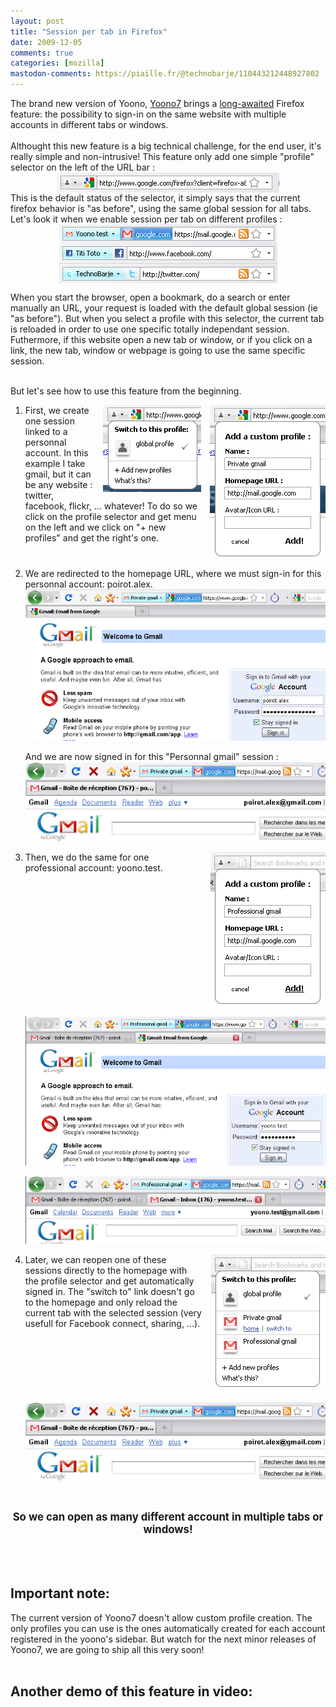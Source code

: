 ```yaml
---
layout: post
title: "Session per tab in Firefox"
date: 2009-12-05
comments: true
categories: [mozilla]
mastodon-comments: https://piaille.fr/@technobarje/110443212448927802
---
```

The brand new version of Yoono, <a href="http://www.yoono.com">Yoono7</a>
brings a <a href="https://bugzilla.mozilla.org/show_bug.cgi?id=117222">long-awaited</a> Firefox
feature: the possibility to sign-in on the same website with multiple accounts
in different tabs or windows.<br />
<br />
Althought this new feature is a big technical challenge, for the end user, it's
really simple and non-intrusive! This feature only add one simple &quot;profile&quot;
selector on the left of the URL bar : <img src="/public/accounts/urlbar-global.png" alt="urlbar-global.png" style="margin: 0 auto; display: block;" title="urlbar-global.png, d&#233;c. 2009" /> This
is the default status of the selector, it simply says that the current firefox
behavior is &quot;as before&quot;, using the same global session for all tabs.<br />
Let's look it when we enable session per tab on different profiles : <img src="/public/accounts/urlbar-gmail.png" alt="urlbar-gmail.png" style="margin: 0 auto; display: block;" title="urlbar-gmail.png, d&#233;c. 2009" />
<img src="/public/accounts/urlbar-facebook.png" alt="urlbar-facebook.png" style="margin: 0 auto; display: block;" title="urlbar-facebook.png, d&#233;c. 2009" /> <img src="/public/accounts/urlbar-witter.png" alt="urlbar-witter.png" style="margin: 0 auto; display: block;" title="urlbar-witter.png, d&#233;c. 2009" />
<p>When you start the browser, open a bookmark, do a search or enter manually
an URL, your request is loaded with the default global session (ie &quot;as
before&quot;). But when you select a profile with this selector, the current tab is
reloaded in order to use one specific totally independant session. Futhermore,
if this website open a new tab or window, or if you click on a link, the new
tab, window or webpage is going to use the same specific session.</p>
<br />
But let's see how to use this feature from the beginning.
<ol>
<li style="clear:both"><img src="/public/accounts/perso-add.png" alt="perso-add.png" style="float: right; margin: 0 0 1em 1em;" title="perso-add.png, d&#233;c. 2009" /> <img src="/public/accounts/default-menu.png" alt="default-menu.png" style="float: right; margin: 0 0 1em 1em;" title="default-menu.png, d&#233;c. 2009" /> First, we create one session linked to a
personnal account. In this example I take gmail, but it can be any website :
twitter, facebook, flickr, ... whatever! To do so we click on the profile
selector and get menu on the left and we click on &quot;+ new profiles&quot; and get the
right's one.</li>
<li style="clear:both">We are redirected to the homepage URL, where we must
sign-in for this personnal account: poirot.alex. <img src="/public/accounts/perso-signin.png" alt="perso-signin.png" style="margin: 0 auto; display: block;" title="perso-signin.png, d&#233;c. 2009" /><br />
And we are now signed in for this &quot;Personnal gmail&quot; session : <img src="/public/accounts/private-signed.png" alt="private-signed.png" style="margin: 0 auto; display: block;" title="private-signed.png, d&#233;c. 2009" /><br /></li>
<li style="clear:both"><img src="/public/accounts/add-pro.png" alt="add-pro.png" style="float: right; margin: 0 0 1em 1em;" title="add-pro.png, d&#233;c. 2009" /> Then, we do the same for one professional account:
yoono.test.<br />
<img src="/public/accounts/header-pro-signin.png" alt="header-pro-signin.png" style="margin: 0 auto; display: block;" title="header-pro-signin.png, d&#233;c. 2009" /><br />
<img src="/public/accounts/header-pro-signed.png" alt="header-pro-signed.png" style="margin: 0 auto; display: block;" title="header-pro-signed.png, d&#233;c. 2009" /><br /></li>
<li style="clear:both"><img src="/public/accounts/home-private.png" alt="home-private.png" style="float: right; margin: 0 0 1em 1em;" title="home-private.png, d&#233;c. 2009" /> Later, we can reopen one of these sessions
directly to the homepage with the profile selector and get automatically signed
in. The &quot;switch to&quot; link doesn't go to the homepage and only reload the current
tab with the selected session (very usefull for Facebook connect, sharing,
...). <img src="/public/accounts/private-signed.png" alt="private-signed.png" style="margin: 0 auto; display: block;" title="private-signed.png, d&#233;c. 2009" /></li>
</ol>
<br />
<p style="text-align: center;font-weight: bold; font-size: 1.2em">So we can
open as many different account in multiple tabs or windows!</p>
<br />
<br />
<h2>Important note:</h2>
The current version of Yoono7 doesn't allow custom profile creation. The only
profiles you can use is the ones automatically created for each account
registered in the yoono's sidebar. But watch for the next minor releases of
Yoono7, we are going to ship all this very soon!<br />
<br />
<h2>Another demo of this feature in video:</h2>
<div class="external-media" style="margin: 1em auto; text-align: center;">
<object type="application/x-shockwave-flash" data="http://www.youtube.com/v/V51S6BxTPiw&amp;hl=en_US&amp;fs=1" width="480" height="385"><param name="movie" value="http://www.youtube.com/v/V51S6BxTPiw&amp;hl=en_US&amp;fs=1" />
<param name="wmode" value="transparent" /></object></div>
